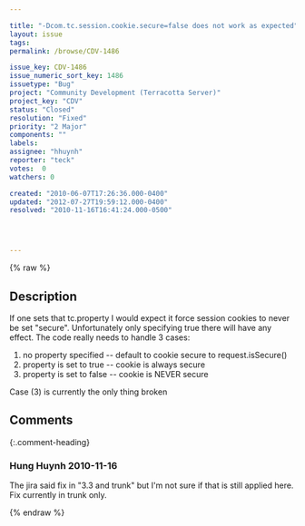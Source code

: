 ```yaml
---

title: "-Dcom.tc.session.cookie.secure=false does not work as expected"
layout: issue
tags: 
permalink: /browse/CDV-1486

issue_key: CDV-1486
issue_numeric_sort_key: 1486
issuetype: "Bug"
project: "Community Development (Terracotta Server)"
project_key: "CDV"
status: "Closed"
resolution: "Fixed"
priority: "2 Major"
components: ""
labels: 
assignee: "hhuynh"
reporter: "teck"
votes:  0
watchers: 0

created: "2010-06-07T17:26:36.000-0400"
updated: "2012-07-27T19:59:12.000-0400"
resolved: "2010-11-16T16:41:24.000-0500"




---
```


{% raw %}

## Description

<div markdown="1" class="description">

If one sets that tc.property I would expect it force session cookies to never be set "secure". Unfortunately only specifying true there will have any effect. The code really needs to handle 3 cases:

  1) no property specified -- default to cookie secure to request.isSecure()
  2) property is set to true -- cookie is always secure
  3) property is set to false -- cookie is NEVER secure 

Case (3) is currently the only thing broken


</div>

## Comments


{:.comment-heading}
### **Hung Huynh** <span class="date">2010-11-16</span>

<div markdown="1" class="comment">

The jira said fix in "3.3 and trunk" but I'm not sure if that is still applied here. Fix currently in trunk only. 

</div>



{% endraw %}
